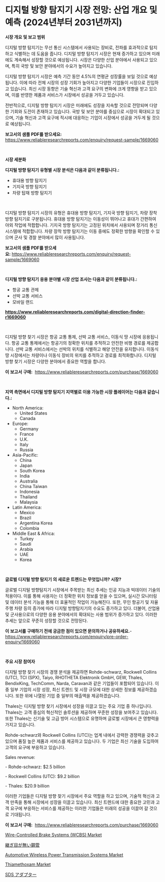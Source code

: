<p><h1>디지털 방향 탐지기 시장 전망: 산업 개요 및 예측 (2024년부터 2031년까지)</h1></p><p><strong>시장 개요 및 보고 범위</strong></p>
<p><p>디지털 방향 탐지기는 무선 통신 시스템에서 사용되는 장비로, 전파를 효과적으로 탐지하고 식별하는 데 도움을 줍니다. 디지털 방향 탐지기 시장은 현재 증가하고 있으며 미래에도 계속해서 성장할 것으로 예상됩니다. 시장은 다양한 산업 분야에서 사용되고 있으며, 특히 국방 및 보안 분야에서의 수요가 높아지고 있습니다.</p><p>디지털 방향 탐지기 시장은 예측 기간 동안 4.5%의 연평균 성장률을 보일 것으로 예상됩니다. 이에 따라 전체 시장의 성장 기회가 높아지고 다양한 기업들이 시장으로 진입하고 있습니다. 최신 시장 동향은 기술 혁신과 고객 요구의 변화에 크게 영향을 받고 있으며, 이를 반영한 제품과 서비스가 시장에서 성공을 거두고 있습니다.</p><p>전반적으로, 디지털 방향 탐지기 시장은 미래에도 성장을 지속할 것으로 전망되며 다양한 기회와 도전이 존재하고 있습니다. 국방 및 보안 분야를 중심으로 시장이 확대되고 있으며, 기술 혁신과 고객 요구에 적시에 대응하는 기업이 시장에서 성공을 거두게 될 것으로 예상됩니다.</p></p>
<p><strong>보고서의 샘플 PDF를 받으세요:</strong> <a href="https://www.reliableresearchreports.com/enquiry/request-sample/1669060">https://www.reliableresearchreports.com/enquiry/request-sample/1669060</a></p>
<p>&nbsp;</p>
<p><strong>시장 세분화</strong></p>
<p><strong>디지털 방향 탐지기 유형별 시장 분석은 다음과 같이 분류됩니다.:</strong></p>
<p><ul><li>휴대용 방향 탐지기</li><li>기지국 방향 탐지기</li><li>차량 탑재 방향 탐지기</li></ul></p>
<p>&nbsp;</p>
<p><p>디지털 방향 탐지기 시장의 유형은 휴대용 방향 탐지기, 기지국 방향 탐지기, 차량 장착 방향 탐지기로 구분됩니다. 휴대용 방향 탐지기는 이동성이 뛰어나고 휴대가 간편하여 야외 작업에 적합합니다. 기지국 방향 탐지기는 고정된 위치에서 사용되며 장거리 통신 시스템에 적합합니다. 차량 장착 방향 탐지기는 이동 중에도 정확한 방향을 확인할 수 있으며 군사 및 경찰 분야에서 많이 사용됩니다.</p></p>
<p><strong>보고서의 샘플 PDF를 받으세요:</strong>&nbsp;<a href="https://www.reliableresearchreports.com/enquiry/request-sample/1669060">https://www.reliableresearchreports.com/enquiry/request-sample/1669060</a></p>
<p>&nbsp;</p>
<p><strong> 디지털 방향 탐지기 응용 분야별 시장 산업 조사는 다음과 같이 분류됩니다.:</strong></p>
<p><ul><li>항공 교통 관제</li><li>선박 교통 서비스</li><li>모바일 랜드</li></ul></p>
<p><strong><a href="https://www.reliableresearchreports.com/digital-direction-finder-r1669060">https://www.reliableresearchreports.com/digital-direction-finder-r1669060</a></strong></p>
<p>&nbsp;</p>
<p><p>디지털 방향 찾기 시장은 항공 교통 통제, 선박 교통 서비스, 이동식 땅 시장에 응용됩니다. 항공 교통 통제에서는 항공기의 정확한 위치를 추적하고 안전한 비행 경로를 제공합니다. 선박 교통 서비스에서는 선박의 위치를 식별하고 해양 안전을 유지합니다. 이동식 땅 시장에서는 차량이나 이동식 장비의 위치를 추적하고 경로를 최적화합니다. 디지털 방향 찾기 시장은 다양한 분야에서 중요한 역할을 합니다.</p></p>
<p><strong>이 보고서 구매:</strong>&nbsp; <a href="https://www.reliableresearchreports.com/purchase/1669060">https://www.reliableresearchreports.com/purchase/1669060</a></p>
<p>&nbsp;</p>
<p><strong>지역 측면에서 디지털 방향 탐지기 지역별로 이용 가능한 시장 플레이어는 다음과 같습니다.:</strong></p>
<p><ul>
    <li>
        North America:
        <ul>
            <li>United States</li>
            <li>Canada</li>
        </ul>
    </li>
    <li>
        Europe:
        <ul>
            <li>Germany</li>
            <li>France</li>
            <li>U.K.</li>
            <li>Italy</li>
            <li>Russia</li>
        </ul>
    </li>
    <li>
        Asia-Pacific:
        <ul>
            <li>China</li>
            <li>Japan</li>
            <li>South Korea</li>
            <li>India</li>
            <li>Australia</li>
            <li>China Taiwan</li>
            <li>Indonesia</li>
            <li>Thailand</li>
            <li>Malaysia</li>
        </ul>
    </li>
    <li>
        Latin America:
        <ul>
            <li>Mexico</li>
            <li>Brazil</li>
            <li>Argentina Korea</li>
            <li>Colombia</li>
        </ul>
    </li>
    <li>
        Middle East & Africa:
        <ul>
            <li>Turkey</li>
            <li>Saudi</li>
            <li>Arabia</li>
            <li>UAE</li>
            <li>Korea</li>
        </ul>
    </li>
    </ul></p>
<p>&nbsp;</p>
<p><strong>글로벌 디지털 방향 탐지기 의 새로운 트렌드는 무엇입니까? 시장?</strong></p>
<p><p>글로벌 디지털 방향탐지기 시장에서 주목받는 최신 추세는 인공 지능과 빅데이터 기술의 적용이다. 이를 통해 사용자는 더 정확한 위치 정보를 얻을 수 있으며, 실시간 모니터링 및 데이터 분석 기능을 통해 더 효율적인 작업이 가능해진다. 또한, 무인 항공기 및 자율 주행 차량 등의 증가에 따라 디지털 방향탐지기의 수요도 증가하고 있다. 더불어, 산업용 및 군사용으로의 다양한 응용 분야에서의 확대되는 사용 범위가 증가하고 있다. 이러한 추세는 앞으로 꾸준히 성장할 것으로 전망된다.</p></p>
<p><strong>이 보고서를 구매하기 전에 궁금한 점이 있으면 문의하거나 공유하세요.</strong>- <a href="https://www.reliableresearchreports.com/enquiry/pre-order-enquiry/1669060">https://www.reliableresearchreports.com/enquiry/pre-order-enquiry/1669060</a></p>
<p>&nbsp;</p>
<p><strong>주요 시장 참여자</strong></p>
<p><p>디지털 방향 찾기 시장의 경쟁 분석을 제공하면 Rohde-schwarz, Rockwell Collins (UTC), TCI (SPX), Taiyo, RHOTHETA Elektronik GmbH, GEW, Thales, BendixKing, TechComm, Narda, Caravan과 같은 기업들이 포함되어 있습니다. 이 중 일부 기업의 시장 성장, 최신 트렌드 및 시장 규모에 대한 상세한 정보를 제공하겠습니다. 또한 위에 나열된 기업 중 일부의 매출액을 제공하겠습니다.</p><p>Thales는 디지털 방향 찾기 시장에서 성장을 이끌고 있는 주요 기업 중 하나입니다. Thales는 고객 중심의 혁신적인 솔루션을 제공하며 꾸준한 성장을 보여주고 있습니다. 또한 Thales는 신기술 및 고급 방어 시스템으로 유명하며 글로벌 시장에서 큰 영향력을 가지고 있습니다.</p><p>Rohde-schwarz와 Rockwell Collins (UTC)는 업계 내에서 강력한 경쟁력을 갖추고 있으며 품질 높은 제품과 서비스를 제공하고 있습니다. 두 기업은 최신 기술을 도입하여 고객의 요구에 부응하고 있습니다.</p><p>Sales revenue:</p><p>- Rohde-schwarz: $2.5 billion</p><p>- Rockwell Collins (UTC): $9.2 billion</p><p>- Thales: $20.9 billion</p><p>이러한 기업들은 디지털 방향 찾기 시장에서 주요 역할을 하고 있으며, 기술적 혁신과 고객 만족을 통해 시장에서 성장을 이끌고 있습니다. 최신 트렌드에 대한 중요한 고민과 고객 요구에 부응하는 서비스를 제공하는 이러한 기업들은 미래의 성공을 이끌어 갈 것으로 기대됩니다.</p></p>
<p><strong>이 보고서 구매:</strong>&nbsp;&nbsp;<a href="https://www.reliableresearchreports.com/purchase/1669060">https://www.reliableresearchreports.com/purchase/1669060</a></p>
<p><p><a href="https://issuu.com/reportprime-2/docs/wire-controlled-brake-systems-wcbs-market-size-203">Wire-Controlled Brake Systems (WCBS) Market</a></p><p><a href="https://github.com/pepo3k/Market-Research-Report-List-1/blob/main/110021117745.md">継ぎ目が無い鋼管</a></p><p><a href="https://issuu.com/reportprime-2/docs/automotive-wireless-power-transmission-systems-mar">Automotive Wireless Power Transmission Systems Market</a></p><p><a href="https://cat-emmental-94b.notion.site/Thiamethoxam-Market-Analysis-Examines-its-Scope-on-Growth-Opportunities-and-Forecasted-Trends-Spann-12fe6276b3544358bb948cca96227357">Thiamethoxam Market</a></p><p><a href="https://github.com/nemesis2824/Market-Research-Report-List-1/blob/main/595309817746.md">SDS アダプター</a></p></p>